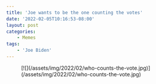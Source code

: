 ```yaml
---
title: 'Joe wants to be the one counting the votes'
date: '2022-02-05T10:16:53-08:00'
layout: post
categories:
    - Memes
tags:
    - 'Joe Biden'
---
```


<figure class="wp-block-image size-full">[![](/assets/img/2022/02/who-counts-the-vote.jpg)](/assets/img/2022/02/who-counts-the-vote.jpg)</figure>